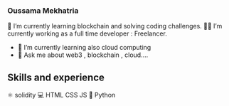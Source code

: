 ### Oussama Mekhatria

🌱 I’m currently learning blockchain and solving coding challenges.
👨‍💻 I’m currently working as a full time developer : Freelancer.
- 🌱 I’m currently learning also cloud computing
- 💬 Ask me about web3 , blockchain , cloud....

## Skills and experience
 ⚛ solidity
 💻 HTML CSS JS
 📱 Python

